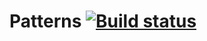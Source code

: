 # Patterns [![Build status](https://ci.appveyor.com/api/projects/status/1uo6jcx11i6in53t/branch/main?svg=true)](https://ci.appveyor.com/project/Nastya360/patterns/branch/main)
